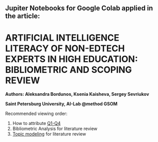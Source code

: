## Jupiter Notebooks for Google Colab applied in the article: 

# ARTIFICIAL INTELLIGENCE LITERACY OF NON-EDTECH EXPERTS IN HIGH EDUCATION: BIBLIOMETRIC AND SCOPING REVIEW

__Authors: Aleksandra Bordunos, Ksenia Kaisheva, Sergey Sevriukov__

**Saint Petersburg University, AI-Lab @method GSOM**


Recommended viewing order:
1. How to attribute [Q1-Q4](https://github.com/albordunos/AI_literacy/blob/main/Q1_Q4.ipynb) 
2. Bibliometric Analysis for literature review
3. [Topic modeling](https://github.com/albordunos/AI_literacy/blob/main/LDA_Excel.ipynb) for literature review

